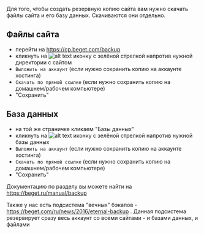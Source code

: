 Для того, чтобы создать резервную копию сайта вам нужно скачать файлы сайта и его базу данных. Скачиваются они отдельно.

## Файлы сайта
- перейти на https://cp.beget.com/backup
-  кликнуть на ![alt text](https://cp.beget.com/i/icons/small/dump.png "Dump Download") иконку с зелёной стрелкой напротив нужной директории с сайтом
- `Выложить на аккаунт` (если нужно сохранить копию на аккаунте хостинга)
- `Скачать по прямой ссылке` (если нужно сохранить копию на домашнем/рабочем компьютере)
- "Сохранить"

## База данных
- на той же страничке кликаем "Базы данных"
- кликнуть на ![alt text](https://cp.beget.com/i/icons/small/dump.png "Dump Download") иконку с зелёной стрелкой напротив нужной базы данных
- `Выложить на аккаунт` (если нужно сохранить копию на аккаунте хостинга)
- `Скачать по прямой ссылке` (если нужно сохранить копию на домашнем/рабочем компьютере)
- "Сохранить"

Документацию по разделу вы можете найти на https://beget.ru/manual/backup

Также у нас есть подсистема "вечных" бэкапов - https://beget.com/ru/news/2016/eternal-backup . Данная подсистема резервирует сразу весь аккаунт со всеми сайтами - и базами данных, и файлами